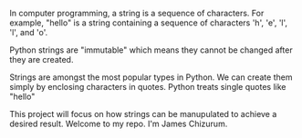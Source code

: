 In computer programming, a string is a sequence of characters. For example, "hello" is a string containing a sequence of characters 'h', 'e', 'l', 'l', and 'o'.

Python strings are "immutable" which means they cannot be changed after they are created.

Strings are amongst the most popular types in Python. We can create them simply by enclosing characters in quotes. Python treats single quotes like "hello"

This project will focus on how strings can be manupulated to achieve a desired result. Welcome to my repo. I'm James Chizurum.
